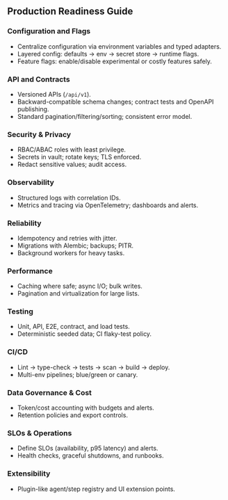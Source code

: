 ## Production Readiness Guide

### Configuration and Flags
- Centralize configuration via environment variables and typed adapters.
- Layered config: defaults → env → secret store → runtime flags.
- Feature flags: enable/disable experimental or costly features safely.

### API and Contracts
- Versioned APIs (`/api/v1`).
- Backward-compatible schema changes; contract tests and OpenAPI publishing.
- Standard pagination/filtering/sorting; consistent error model.

### Security & Privacy
- RBAC/ABAC roles with least privilege.
- Secrets in vault; rotate keys; TLS enforced.
- Redact sensitive values; audit access.

### Observability
- Structured logs with correlation IDs.
- Metrics and tracing via OpenTelemetry; dashboards and alerts.

### Reliability
- Idempotency and retries with jitter.
- Migrations with Alembic; backups; PITR.
- Background workers for heavy tasks.

### Performance
- Caching where safe; async I/O; bulk writes.
- Pagination and virtualization for large lists.

### Testing
- Unit, API, E2E, contract, and load tests.
- Deterministic seeded data; CI flaky-test policy.

### CI/CD
- Lint → type-check → tests → scan → build → deploy.
- Multi-env pipelines; blue/green or canary.

### Data Governance & Cost
- Token/cost accounting with budgets and alerts.
- Retention policies and export controls.

### SLOs & Operations
- Define SLOs (availability, p95 latency) and alerts.
- Health checks, graceful shutdowns, and runbooks.

### Extensibility
- Plugin-like agent/step registry and UI extension points.


